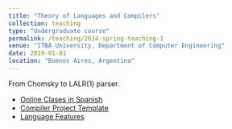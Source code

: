 ```yaml
---
title: "Theory of Languages and Compilers"
collection: teaching
type: "Undergraduate course"
permalink: /teaching/2014-spring-teaching-1
venue: "ITBA University, Department of Computer Engineering"
date: 2019-01-01
location: "Buenos Aires, Argentina"
---
```


From Chomsky to LALR(1) parser.

* [Online Clases in Spanish](https://www.youtube.com/playlist?list=PLJHMIS4ekxNQtGTX9RddK2HmetwBtsSdY)
* [Compiler Project Template](https://github.com/faturita/YetAnotherCompilerClass)
* [Language Features](https://github.com/faturita/YetAnotherCompilerClass/blob/master/LanguagesAndCompilers.md)
